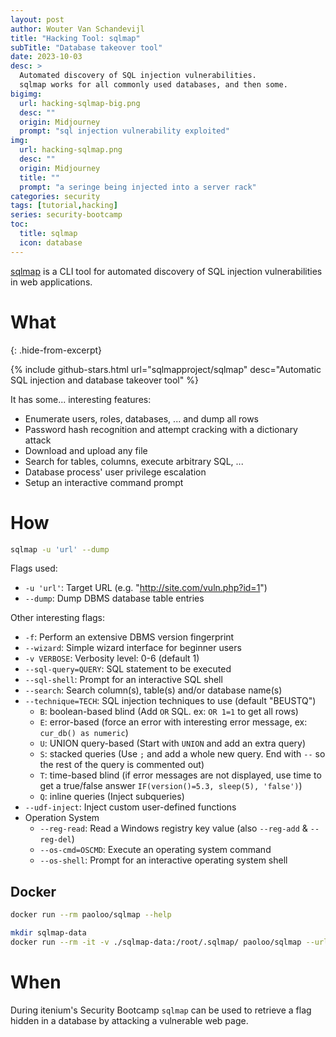 ```yaml
---
layout: post
author: Wouter Van Schandevijl
title: "Hacking Tool: sqlmap"
subTitle: "Database takeover tool"
date: 2023-10-03
desc: >
  Automated discovery of SQL injection vulnerabilities.
  sqlmap works for all commonly used databases, and then some.
bigimg:
  url: hacking-sqlmap-big.png
  desc: ""
  origin: Midjourney
  prompt: "sql injection vulnerability exploited"
img:
  url: hacking-sqlmap.png
  desc: ""
  origin: Midjourney
  title: ""
  prompt: "a seringe being injected into a server rack"
categories: security
tags: [tutorial,hacking]
series: security-bootcamp
toc:
  title: sqlmap
  icon: database
---
```



[sqlmap](https://sqlmap.org/) is a CLI tool for automated discovery of SQL injection vulnerabilities in web applications.


# What
{: .hide-from-excerpt}

{% include github-stars.html url="sqlmapproject/sqlmap" desc="Automatic SQL injection and database takeover tool" %}

<!--more-->

It has some... interesting features:  
- Enumerate users, roles, databases, ... and dump all rows
- Password hash recognition and attempt cracking with a dictionary attack
- Download and upload any file
- Search for tables, columns, execute arbitrary SQL, ...
- Database process' user privilege escalation
- Setup an interactive command prompt




# How

```sh
sqlmap -u 'url' --dump
```

Flags used:

- `-u 'url'`: Target URL (e.g. "http://site.com/vuln.php?id=1")
- `--dump`: Dump DBMS database table entries

Other interesting flags:

- `-f`: Perform an extensive DBMS version fingerprint
- `--wizard`: Simple wizard interface for beginner users
- `-v VERBOSE`: Verbosity level: 0-6 (default 1)
- `--sql-query=QUERY`: SQL statement to be executed
- `--sql-shell`: Prompt for an interactive SQL shell
- `--search`: Search column(s), table(s) and/or database name(s)
- `--technique=TECH`: SQL injection techniques to use (default "BEUSTQ")
    - `B`: boolean-based blind (Add `OR` SQL. ex: `OR 1=1` to get all rows)
    - `E`: error-based (force an error with interesting error message, ex: `cur_db() as numeric`)
    - `U`: UNION query-based (Start with `UNION` and add an extra query)
    - `S`: stacked queries (Use `;` and add a whole new query. End with `--` so the rest of the query is commented out)
    - `T`: time-based blind (if error messages are not displayed, use time to get a true/false answer `IF(version()=5.3, sleep(5), 'false')`)
    - `Q`: inline queries (Inject subqueries)
- `--udf-inject`: Inject custom user-defined functions
- Operation System
    - `--reg-read`: Read a Windows registry key value (also `--reg-add` & `--reg-del`)
    - `--os-cmd=OSCMD`: Execute an operating system command
    - `--os-shell`: Prompt for an interactive operating system shell


## Docker


```sh
docker run --rm paoloo/sqlmap --help

mkdir sqlmap-data
docker run --rm -it -v ./sqlmap-data:/root/.sqlmap/ paoloo/sqlmap --url "url" --dump
```


# When

During itenium's Security Bootcamp `sqlmap` can be used to retrieve
a flag hidden in a database by attacking a vulnerable web page.
